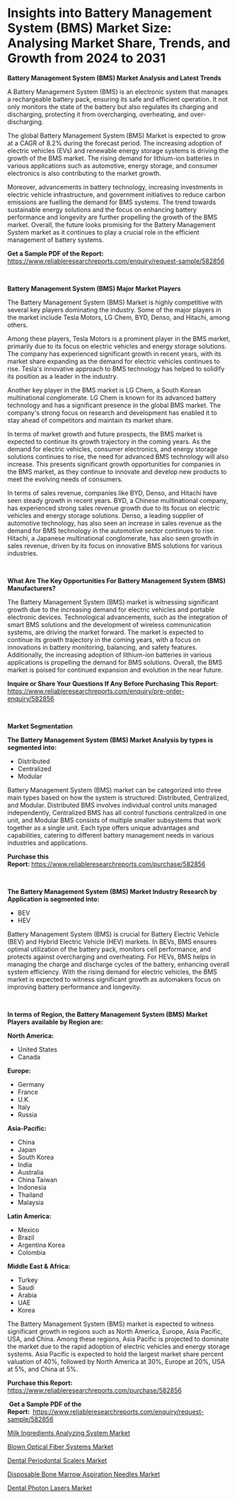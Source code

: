 <p><h1>Insights into Battery Management System (BMS) Market Size: Analysing Market Share, Trends, and Growth from 2024 to 2031</h1></p><p><strong>Battery Management System (BMS) Market Analysis and Latest Trends</strong></p>
<p><p>A Battery Management System (BMS) is an electronic system that manages a rechargeable battery pack, ensuring its safe and efficient operation. It not only monitors the state of the battery but also regulates its charging and discharging, protecting it from overcharging, overheating, and over-discharging.</p><p>The global Battery Management System (BMS) Market is expected to grow at a CAGR of 8.2% during the forecast period. The increasing adoption of electric vehicles (EVs) and renewable energy storage systems is driving the growth of the BMS market. The rising demand for lithium-ion batteries in various applications such as automotive, energy storage, and consumer electronics is also contributing to the market growth.</p><p>Moreover, advancements in battery technology, increasing investments in electric vehicle infrastructure, and government initiatives to reduce carbon emissions are fuelling the demand for BMS systems. The trend towards sustainable energy solutions and the focus on enhancing battery performance and longevity are further propelling the growth of the BMS market. Overall, the future looks promising for the Battery Management System market as it continues to play a crucial role in the efficient management of battery systems.</p></p>
<p><strong>Get a Sample PDF of the Report:&nbsp;</strong> <a href="https://www.reliableresearchreports.com/enquiry/request-sample/582856">https://www.reliableresearchreports.com/enquiry/request-sample/582856</a></p>
<p>&nbsp;</p>
<p><strong>Battery Management System (BMS) Major Market Players</strong></p>
<p><p>The Battery Management System (BMS) Market is highly competitive with several key players dominating the industry. Some of the major players in the market include Tesla Motors, LG Chem, BYD, Denso, and Hitachi, among others. </p><p>Among these players, Tesla Motors is a prominent player in the BMS market, primarily due to its focus on electric vehicles and energy storage solutions. The company has experienced significant growth in recent years, with its market share expanding as the demand for electric vehicles continues to rise. Tesla's innovative approach to BMS technology has helped to solidify its position as a leader in the industry.</p><p>Another key player in the BMS market is LG Chem, a South Korean multinational conglomerate. LG Chem is known for its advanced battery technology and has a significant presence in the global BMS market. The company's strong focus on research and development has enabled it to stay ahead of competitors and maintain its market share.</p><p>In terms of market growth and future prospects, the BMS market is expected to continue its growth trajectory in the coming years. As the demand for electric vehicles, consumer electronics, and energy storage solutions continues to rise, the need for advanced BMS technology will also increase. This presents significant growth opportunities for companies in the BMS market, as they continue to innovate and develop new products to meet the evolving needs of consumers.</p><p>In terms of sales revenue, companies like BYD, Denso, and Hitachi have seen steady growth in recent years. BYD, a Chinese multinational company, has experienced strong sales revenue growth due to its focus on electric vehicles and energy storage solutions. Denso, a leading supplier of automotive technology, has also seen an increase in sales revenue as the demand for BMS technology in the automotive sector continues to rise. Hitachi, a Japanese multinational conglomerate, has also seen growth in sales revenue, driven by its focus on innovative BMS solutions for various industries.</p></p>
<p>&nbsp;</p>
<p><strong>What Are The Key Opportunities For Battery Management System (BMS) Manufacturers?</strong></p>
<p><p>The Battery Management System (BMS) market is witnessing significant growth due to the increasing demand for electric vehicles and portable electronic devices. Technological advancements, such as the integration of smart BMS solutions and the development of wireless communication systems, are driving the market forward. The market is expected to continue its growth trajectory in the coming years, with a focus on innovations in battery monitoring, balancing, and safety features. Additionally, the increasing adoption of lithium-ion batteries in various applications is propelling the demand for BMS solutions. Overall, the BMS market is poised for continued expansion and evolution in the near future.</p></p>
<p><strong>Inquire or Share Your Questions If Any Before Purchasing This Report:</strong> <a href="https://www.reliableresearchreports.com/enquiry/pre-order-enquiry/582856">https://www.reliableresearchreports.com/enquiry/pre-order-enquiry/582856</a></p>
<p>&nbsp;</p>
<p><strong>Market Segmentation</strong></p>
<p><strong>The Battery Management System (BMS) Market Analysis by types is segmented into:</strong></p>
<p><ul><li>Distributed</li><li>Centralized</li><li>Modular</li></ul></p>
<p><p>Battery Management System (BMS) market can be categorized into three main types based on how the system is structured: Distributed, Centralized, and Modular. Distributed BMS involves individual control units managed independently, Centralized BMS has all control functions centralized in one unit, and Modular BMS consists of multiple smaller subsystems that work together as a single unit. Each type offers unique advantages and capabilities, catering to different battery management needs in various industries and applications.</p></p>
<p><strong>Purchase this Report:&nbsp;</strong><a href="https://www.reliableresearchreports.com/purchase/582856">https://www.reliableresearchreports.com/purchase/582856</a></p>
<p>&nbsp;</p>
<p><strong>The Battery Management System (BMS) Market Industry Research by Application is segmented into:</strong></p>
<p><ul><li>BEV</li><li>HEV</li></ul></p>
<p><p>Battery Management System (BMS) is crucial for Battery Electric Vehicle (BEV) and Hybrid Electric Vehicle (HEV) markets. In BEVs, BMS ensures optimal utilization of the battery pack, monitors cell performance, and protects against overcharging and overheating. For HEVs, BMS helps in managing the charge and discharge cycles of the battery, enhancing overall system efficiency. With the rising demand for electric vehicles, the BMS market is expected to witness significant growth as automakers focus on improving battery performance and longevity.</p></p>
<p>&nbsp;</p>
<p><strong>In terms of Region, the Battery Management System (BMS) Market Players available by Region are:</strong></p>
<p>
    <p> <strong> North America: </strong>
        <ul>
            <li>United States</li>
            <li>Canada</li>
        </ul>
        </p> 
    <p> <strong> Europe: </strong>
        <ul>
            <li>Germany</li>
            <li>France</li>
            <li>U.K.</li>
            <li>Italy</li>
            <li>Russia</li>
        </ul>
        </p> 
    <p> <strong> Asia-Pacific: </strong>
        <ul>
            <li>China</li>
            <li>Japan</li>
            <li>South Korea</li>
            <li>India</li>
            <li>Australia</li>
            <li>China Taiwan</li>
            <li>Indonesia</li>
            <li>Thailand</li>
            <li>Malaysia</li>
        </ul>
        </p> 
    <p> <strong> Latin America: </strong>
        <ul>
            <li>Mexico</li>
            <li>Brazil</li>
            <li>Argentina Korea</li>
            <li>Colombia</li>
        </ul>
        </p> 
    <p> <strong> Middle East & Africa: </strong>
        <ul>
            <li>Turkey</li>
            <li>Saudi</li>
            <li>Arabia</li>
            <li>UAE</li>
            <li>Korea</li>
        </ul>
    </p>
    </p>
<p><p>The Battery Management System (BMS) market is expected to witness significant growth in regions such as North America, Europe, Asia Pacific, USA, and China. Among these regions, Asia Pacific is projected to dominate the market due to the rapid adoption of electric vehicles and energy storage systems. Asia Pacific is expected to hold the largest market share percent valuation of 40%, followed by North America at 30%, Europe at 20%, USA at 5%, and China at 5%.</p></p>
<p><strong>Purchase this Report: </strong><a href="https://www.reliableresearchreports.com/purchase/582856">https://www.reliableresearchreports.com/purchase/582856</a></p>
<p>&nbsp;<strong>Get a Sample PDF of the Report:&nbsp;&nbsp;</strong><a href="https://www.reliableresearchreports.com/enquiry/request-sample/582856">https://www.reliableresearchreports.com/enquiry/request-sample/582856</a></p>
<p><strong></strong></p>
<p><p><a href="https://issuu.com/reportprime-2/docs/milk-ingredients-analyzing-system-market-size-2030">Milk Ingredients Analyzing System Market</a></p><p><a href="https://issuu.com/reportprime-2/docs/blown-optical-fiber-systems-market-size-2030.pptx">Blown Optical Fiber Systems Market</a></p><p><a href="https://medium.com/@jerrodhilll68/dental-periodontal-scalers-market-analysis-its-cagr-market-segmentation-and-global-industry-03e3dfc566a4">Dental Periodontal Scalers Market</a></p><p><a href="https://medium.com/p/1899557bb980/edit">Disposable Bone Marrow Aspiration Needles Market</a></p><p><a href="https://medium.com/p/3e34740ce924/edit">Dental Photon Lasers Market</a></p></p>